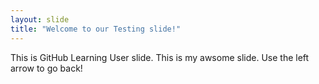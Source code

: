 ```yaml
---
layout: slide
title: "Welcome to our Testing slide!"
---
```

This is GitHub Learning User slide.
This is my awsome slide.
Use the left arrow to go back!